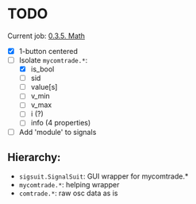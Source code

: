 # TODO

Current job: [0.3.5. Math](https://github.com/tieugene/iosc.py/milestone/17)

- [x] 1-button centered
- [ ] Isolate `mycomtrade.*`:
  + [x] is_bool
  + [ ] sid
  + [ ] value[s]
  + [ ] v_min
  + [ ] v_max
  + [ ] i (?)
  + [ ] info (4 properties)
- [ ] Add 'module' to signals

## Hierarchy:

- `sigsuit.SignalSuit`: GUI wrapper for mycomtrade.*
- `mycomtrade.*`: helping wrapper
- `comtrade.*`: raw osc data as is

